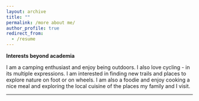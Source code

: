 ```yaml
---
layout: archive
title: ""
permalink: /more about me/
author_profile: true
redirect_from:
  - /resume
---
```


**Interests beyond academia**

I am a camping enthusiast and enjoy being outdoors. I also love cycling - in its multiple expressions. I am interested in finding new trails and places to explore nature on foot or on wheels. I am also a foodie and enjoy cooking a nice meal and exploring the local cuisine of the places my family and I visit.

---
